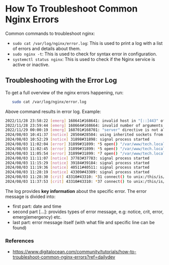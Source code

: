 # How To Troubleshoot Common Nginx Errors

Common commands to troubleshoot nginx:

- `sudo cat /var/log/nginx/error.log`: This is used to print a log with a list of errors and details about them.
- `sudo nginx -t`: This is used to check for syntax error in configuration.
- `systemctl status nginx`: This is used to check if the Nginx service is active or inactive.

## Troubleshooting with the Error Log

To get a full overview of the nginx errors happening, run:

```bash
   sudo cat /var/log/nginx/error.log
```

Above command results in error log. Example:

```bash
2022/11/28 23:58:22 [emerg] 168641#168641: invalid host in "[::]443" of the "listen" directive in /etc/nginx/sites-enabled/test.do-community.com:12
2022/11/28 23:59:44 [emerg] 168664#168664: invalid number of arguments in "root" directive in /etc/nginx/sites-enabled/test.do-community.com:4
2022/11/29 00:00:19 [emerg] 168701#168701: "server" directive is not allowed here in /etc/nginx/sites-enabled/test.do-community.com:6
2024/08/03 10:41:37 [notice] 28504#28504: using inherited sockets from "6;7;"
2024/08/03 10:52:29 [notice] 31898#31898: signal process started
2024/08/03 11:02:04 [error] 31899#31899: *5 open() "/var/www/tech.local/foss" failed (2: No such file or directory), client: 127.0.0.1, server: tech.local, request: "GET /foss HTTP/1.1", host: "localhost", referrer: "http://localhost/"
2024/08/03 11:02:45 [error] 31899#31899: *5 open() "/var/www/tech.local/foss" failed (2: No such file or directory), client: 127.0.0.1, server: tech.local, request: "GET /foss HTTP/1.1", host: "localhost", referrer: "http://localhost/"
2024/08/03 11:05:54 [error] 31899#31899: *7 open() "/var/www/tech.local/foss" failed (2: No such file or directory), client: 127.0.0.1, server: tech.local, request: "GET /foss HTTP/1.1", host: "localhost", referrer: "http://localhost/"
2024/08/03 11:11:07 [notice] 37783#37783: signal process started
2024/08/03 11:15:29 [notice] 39184#39184: signal process started
2024/08/03 11:19:36 [notice] 40511#40511: signal process started
2024/08/03 11:28:19 [notice] 43309#43309: signal process started
2024/08/03 11:28:30 [crit] 43310#43310: *31 connect() to unix:/this/is/error failed (2: No such file or directory) while connecting to upstream, client: 127.0.0.1, server: tech.local, request: "GET /500error HTTP/1.1", upstream: "fastcgi://unix:/this/is/error:", host: "localhost"
2024/08/03 11:37:53 [crit] 43310#43310: *37 connect() to unix:/this/is/error failed (2: No such file or directory) while connecting to upstream, client: 127.0.0.1, server: tech.local, request: "GET /500error HTTP/1.1", upstream: "fastcgi://unix:/this/is/error:", host: "localhost"
```

The log provides **key information** about the specific error.
The error message is divided into:

- first part: date and time
- second part [...]: provides types of error message, e.g: notice, crit, error, emerg(emergency) etc.
- last part: error message itself (with what file and specific line can be found)

### References

- https://www.digitalocean.com/community/tutorials/how-to-troubleshoot-common-nginx-errors?ref=dailydev
